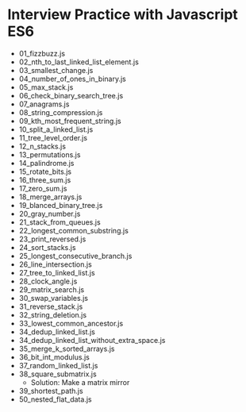 # Interview Practice with Javascript ES6

- 01_fizzbuzz.js
- 02_nth_to_last_linked_list_element.js
- 03_smallest_change.js
- 04_number_of_ones_in_binary.js
- 05_max_stack.js
- 06_check_binary_search_tree.js
- 07_anagrams.js
- 08_string_compression.js
- 09_kth_most_frequent_string.js
- 10_split_a_linked_list.js
- 11_tree_level_order.js
- 12_n_stacks.js
- 13_permutations.js
- 14_palindrome.js
- 15_rotate_bits.js
- 16_three_sum.js
- 17_zero_sum.js
- 18_merge_arrays.js
- 19_blanced_binary_tree.js
- 20_gray_number.js
- 21_stack_from_queues.js
- 22_longest_common_substring.js
- 23_print_reversed.js
- 24_sort_stacks.js
- 25_longest_consecutive_branch.js
- 26_line_intersection.js
- 27_tree_to_linked_list.js
- 28_clock_angle.js
- 29_matrix_search.js
- 30_swap_variables.js
- 31_reverse_stack.js
- 32_string_deletion.js
- 33_lowest_common_ancestor.js
- 34_dedup_linked_list.js
- 34_dedup_linked_list_without_extra_space.js
- 35_merge_k_sorted_arrays.js
- 36_bit_int_modulus.js
- 37_random_linked_list.js
- 38_square_submatrix.js
	- Solution: Make a matrix mirror
- 39_shortest_path.js
- 50_nested_flat_data.js
